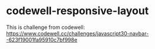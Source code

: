 # codewell-responsive-layout

This is challenge from codewell:
https://www.codewell.cc/challenges/javascript30-navbar--623f19001fa95910c7bf998e
